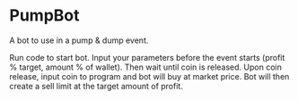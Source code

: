 # PumpBot
 A bot to use in a pump & dump event.

 Run code to start bot. Input your parameters before the event starts (profit % target, amount % of wallet). Then wait until coin is released. Upon coin release, input coin to program and bot will buy at market price. Bot will then create a sell limit at the target amount of profit. 
